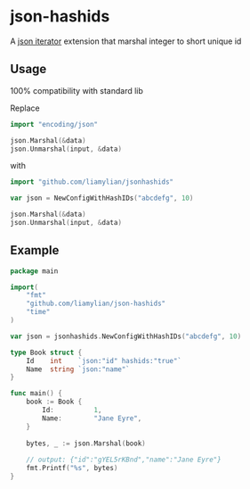 # json-hashids

A [json iterator](https://github.com/json-iterator/go) extension that marshal integer to short unique id

## Usage

100% compatibility with standard lib

Replace
```go
import "encoding/json"

json.Marshal(&data)
json.Unmarshal(input, &data)
```

with
```go
import "github.com/liamylian/jsonhashids"

var json = NewConfigWithHashIDs("abcdefg", 10)

json.Marshal(&data)
json.Unmarshal(input, &data)
```


## Example

```go
package main

import(
	"fmt"
	"github.com/liamylian/json-hashids"
	"time"
)

var json = jsonhashids.NewConfigWithHashIDs("abcdefg", 10)

type Book struct {
	Id    int    `json:"id" hashids:"true"`
	Name  string `json:"name"`
}

func main() {
	book := Book {
		Id:          1,
		Name:        "Jane Eyre",
	}
	
	bytes, _ := json.Marshal(book)
	
	// output: {"id":"gYEL5rKBnd","name":"Jane Eyre"}
	fmt.Printf("%s", bytes)
}

```
